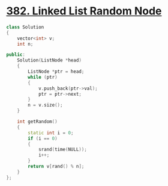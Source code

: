 # [382. Linked List Random Node](https://leetcode.com/problems/linked-list-random-node)
```c++
class Solution
{
    vector<int> v;
    int n;

public:
    Solution(ListNode *head)
    {
        ListNode *ptr = head;
        while (ptr)
        {
            v.push_back(ptr->val);
            ptr = ptr->next;
        }
        n = v.size();
    }

    int getRandom()
    {
        static int i = 0;
        if (i == 0)
        {
            srand(time(NULL));
            i++;
        }
        return v[rand() % n];
    }
};
```